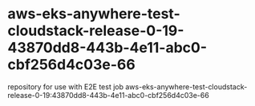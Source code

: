 # aws-eks-anywhere-test-cloudstack-release-0-19-43870dd8-443b-4e11-abc0-cbf256d4c03e-66
repository for use with E2E test job aws-eks-anywhere-test-cloudstack-release-0-19:43870dd8-443b-4e11-abc0-cbf256d4c03e-66
